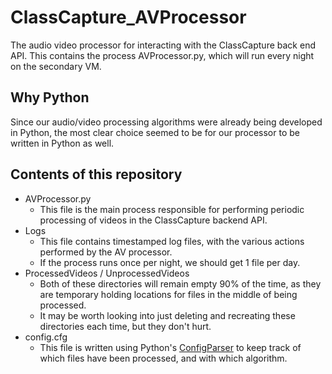 # ClassCapture_AVProcessor
The audio video processor for interacting with the ClassCapture back end API. This contains the process AVProcessor.py, which will run every night on the secondary VM.

## Why Python
Since our audio/video processing algorithms were already being developed in Python, the most clear choice seemed to be for our processor to be written in Python as well.

## Contents of this repository
- AVProcessor.py
	- This file is the main process responsible for performing periodic processing of videos in the ClassCapture backend API.
- Logs
	- This file contains timestamped log files, with the various actions performed by the AV processor.
	- If the process runs once per night, we should get 1 file per day.
- ProcessedVideos / UnprocessedVideos
	- Both of these directories will remain empty 90% of the time, as they are temporary holding locations for files in the middle of being processed. 
	- It may be worth looking into just deleting and recreating these directories each time, but they don't hurt.
- config.cfg
	- This file is written using Python's [ConfigParser](https://docs.python.org/2/library/configparser.html) to keep track of which files have been processed, and with which algorithm.

